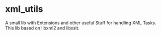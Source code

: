 # xml_utils
A small lib with Extensions and other useful Stuff for handling XML Tasks. This lib based on libxml2 and libxslt.
